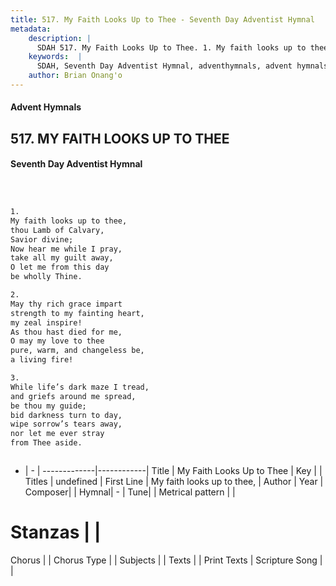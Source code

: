 ```yaml
---
title: 517. My Faith Looks Up to Thee - Seventh Day Adventist Hymnal
metadata:
    description: |
      SDAH 517. My Faith Looks Up to Thee. 1. My faith looks up to thee, thou Lamb of Calvary, Savior divine; Now hear me while I pray, take all my guilt away, O let me from this day be wholly Thine.
    keywords:  |
      SDAH, Seventh Day Adventist Hymnal, adventhymnals, advent hymnals, My Faith Looks Up to Thee, My faith looks up to thee, 
    author: Brian Onang'o
---
```


#### Advent Hymnals
## 517. MY FAITH LOOKS UP TO THEE
#### Seventh Day Adventist Hymnal

```txt



1.
My faith looks up to thee,
thou Lamb of Calvary,
Savior divine;
Now hear me while I pray,
take all my guilt away,
O let me from this day
be wholly Thine.

2.
May thy rich grace impart
strength to my fainting heart,
my zeal inspire!
As thou hast died for me,
O may my love to thee
pure, warm, and changeless be,
a living fire!

3.
While life’s dark maze I tread,
and griefs around me spread,
be thou my guide;
bid darkness turn to day,
wipe sorrow’s tears away,
nor let me ever stray
from Thee aside.



```

- |   -  |
-------------|------------|
Title | My Faith Looks Up to Thee |
Key |  |
Titles | undefined |
First Line | My faith looks up to thee, |
Author | 
Year | 
Composer|  |
Hymnal|  - |
Tune|  |
Metrical pattern | |
# Stanzas |  |
Chorus |  |
Chorus Type |  |
Subjects |  |
Texts |  |
Print Texts | 
Scripture Song |  |
  
